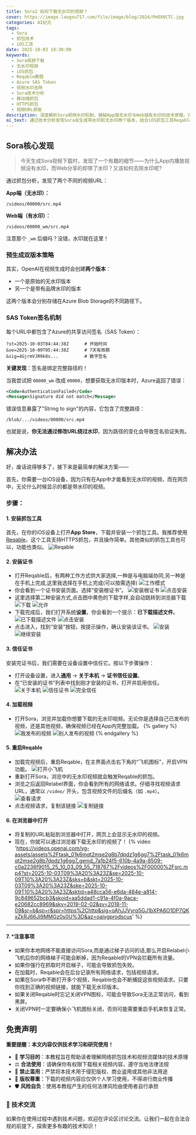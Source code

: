```yaml
---
title: Sora2 如何下载无水印的视频？
cover: https://image.laogou717.com/file/image/blog/2024/PmOX0CTC.jpg
categories: AI纪元
tags:
  - Sora
  - 抓包技术
  - iOS工具
date: 2025-10-03 19:30:00
keywords:
  - Sora视频下载
  - 无水印视频
  - iOS抓包
  - Reqable教程
  - Azure SAS Token
  - 视频水印去除
  - Sora技术分析
  - 移动端抓包
  - HTTPS抓包
  - 视频URL获取
description: 深度解析Sora视频水印机制，揭秘App端无水印与Web端有水印的技术原理。详细教程：使用Reqable等iOS抓包工具，轻松获取Sora无水印视频下载链接。
ai_text: 通过技术分析发现Sora会生成带水印和无水印两个版本，结合iOS抓包工具Reqable，可以轻松获取无水印视频下载链接。本文提供完整的技术原理解析和实操教程。
---
```

## Sora核心发现
> 今天生成Sora视频下载时，发现了一个有趣的细节——为什么App内播放视频没有水印，而Web分享的却带了水印？又该如何去除水印呢?

通过抓包分析，发现了两个不同的视频URL：

**App端（无水印）：**

```
/videos/00000/src.mp4
```

**Web端（有水印）：**

```
/videos/00000_wm/src.mp4
```

注意那个 `_wm` 后缀吗？没错，水印就在这里！

### 预生成双版本策略

其实，OpenAI在视频生成时会创建**两个版本**：

* 一个是原始的无水印版本
* 另一个是带有品牌水印的版本

这两个版本会分别存储在Azure Blob Storage的不同路径下。

### SAS Token签名机制

每个URL中都包含了Azure的共享访问签名（SAS Token）：

```
?st=2025-10-03T04:44:38Z      # 开始时间
&se=2025-10-09T05:44:38Z      # 7天有效期
&sig=4GjrmVJR9k8s...          # 数字签名
```

**关键发现**：签名是绑定完整路径的！

当我尝试把 `00000_wm` 改成 `00000`，想要获取无水印版本时，Azure返回了错误：

```xml
<Code>AuthenticationFailed</Code>
<Message>Signature did not match</Message>
```

错误信息暴露了"String to sign"的内容，它包含了完整路径：

```
/blob/.../videos/00000/src.mp4
```

也就是说，**你无法通过修改URL绕过水印**，因为路径的变化会导致签名验证失败。

## 解决办法

好，废话说得够多了，接下来是最简单的解决方案——

首先，你需要一台iOS设备，因为只有在App中才能看到无水印的视频，而在网页中，无论什么时候显示的都是带水印的视频。

### 步骤：

#### 1. **安装抓包工具**

首先，在你的iOS设备上打开**App Store**，下载并安装一个抓包工具。我推荐使用[Reqable](https://apps.apple.com/us/app/reqable/id6473166828)，这个工具支持HTTPS抓包，并且操作简单。其他类似的抓包工具也可以，功能也类似。
![Reqable](https://image.laogou717.com/file/sHCOS31B.jpeg)
#### 2. **安装证书**

* 打开Reqable后，有两种工作方式供大家选择,一种是与电脑端协同,另一种是在手机上完成,这里我选择在手机上完成(可以按需选择)
![工作模式](https://image.laogou717.com/file/ka0n1dwY.png)
* 你会看到一个证书安装页面。选择“安装根证书”。
![安装根证书](https://image.laogou717.com/file/c3zajJ3E.png)
![点击安装](https://image.laogou717.com/file/Ge9rHLHq.png)
* 这里选择第二种安装方式,点击图中黄色的下载字样,会自动跳转到浏览器下载
![下载](https://image.laogou717.com/file/a3FqK4lG.jpeg)
![允许](https://image.laogou717.com/file/GaXgFUQ9.png)
* 下载完成后，我们打开系统**设置**，你会看到一个提示：**已下载描述文件**。
![已下载描述文件](https://image.laogou717.com/file/V3haRZOl.jpeg)
![点击安装](https://image.laogou717.com/file/IlJJDyfa.png)
* 点击进入，找到“安装”按钮，按提示操作，确认安装该证书。
![安装](https://image.laogou717.com/file/hK1I4m7G.png)
![继续安装](https://image.laogou717.com/file/Jw4hI3WZ.png)
#### 3. **信任证书**

安装完证书后，我们需要在设备设置中信任它。按以下步骤操作：

* 打开设备设置，进入**通用** -> **关于本机** -> **证书信任设置**。
* 在“已安装的证书”列表中找到刚才安装的证书，打开并启用信任。
![关于本机](https://image.laogou717.com/file/w7NAU0bh.png)
![信任证书](https://image.laogou717.com/file/cne9fDix.png)
![完全信任](https://image.laogou717.com/file/PTMdcAJj.png)

#### 4. **加载视频**

* 打开Sora，浏览并加载你想要下载的无水印视频。无论你是选择自己已发布的视频，还是其他视频，确保视频已经在App内完整加载。
{% gallery %}
![我发布的视频](https://image.laogou717.com/file/LVv8T7KB.png)
![别人发布的视频](https://image.laogou717.com/file/Zsud3uQH.png)
{% endgallery %}

#### 5. **重启Reqable**

* 加载完视频后，重启Reqable，在主界面点击右下角的“飞机图标”，开启VPN功能。
![打开小飞机](https://image.laogou717.com/file/bReBTK1P.png)
* 重新打开Sora，浏览中的无水印视频就会触发Reqable的抓包。
* 浏览之后返回Relabel界面，你会看到所有的网络请求。仔细寻找视频请求URL，通常以 `/video/` 开头，包含视频文件的后缀名（如 `.mp4`）。
![查看请求](https://image.laogou717.com/file/bw0tl3AO.png)
* 点击视频请求，复制该链接
![复制链接](https://image.laogou717.com/file/8JoaoQ6z.png)

#### 6. **在浏览器中打开**

* 将复制的URL粘贴到浏览器中打开，网页上会显示无水印的视频。
* 现在，你就可以通过浏览器下载无水印的视频了！
{% video 'https://videos.openai.com/vg-assets/assets%2Ftask_01k6mqt2mse2g8b7dpdz1g6gg7%2Ftask_01k6mqt2mse2g8b7dpdz1g6gg7_genid_7a1b24f5-610b-4a9a-8509-c0a2236f9015_25_10_03_09_55_718767%2Fvideos%2F00000%2Fsrc.mp4?st=2025-10-03T09%3A20%3A23Z&se=2025-10-09T10%3A20%3A23Z&sks=b&skt=2025-10-03T09%3A20%3A23Z&ske=2025-10-09T10%3A20%3A23Z&sktid=a48cca56-e6da-484e-a814-9c849652bcb3&skoid=aa5ddad1-c91a-4f0a-9aca-e20682cc8969&skv=2019-02-02&sv=2018-11-09&sr=b&sp=r&spr=https%2Chttp&sig=oAhJJVyrq5GJ1bXPA6O1DP7QKxZkRJ66JI9MMGz0s0U%3D&az=oaivgprodscus' %}

---

#### 7. ***注意事项**
  
* 如果你本地网络不能直接访问Sora,而是通过梯子访问的话,那么开启Relabel小飞机后你的网络梯子可能会断掉，因为Reqable的VPN会拦截所有流量。
* 如果你强行在抓取时开启梯子，可能会导致抓包失败。
* 在加载时，Reqable会在后台记录所有网络请求，包括视频请求。
* 如果在Sora中不断打开多个视频，Reqable也会不断捕捉这些视频请求。只要你找到正确的视频链接，就能下载无水印版本。
* 如果关闭Reqable时忘记关闭VPN图标，可能会导致Sora无法正常访问，看到黑屏。
* 关闭VPN时一定要确保小飞机图标关闭，否则可能需要重启手机来恢复正常。

## 免责声明

**重要提醒：本文内容仅供技术学习和研究使用！**

- 🔬 **学习目的**：本教程旨在帮助读者理解网络抓包技术和视频流媒体的技术原理
- ⚖️ **合法使用**：请确保你有权限下载相关视频内容，遵守当地法律法规
- 🚫 **禁止滥用**：严禁将本技术用于侵犯版权、商业盗用或其他非法用途
- 📝 **版权尊重**：下载的视频内容应仅供个人学习使用，不得进行商业传播
- 🛡️ **风险自负**：使用本教程产生的任何法律风险由使用者自行承担

### 💬 技术交流

如果你在使用过程中遇到技术问题，欢迎在评论区讨论交流。让我们一起在合法合规的前提下，探索更多有趣的技术知识！



